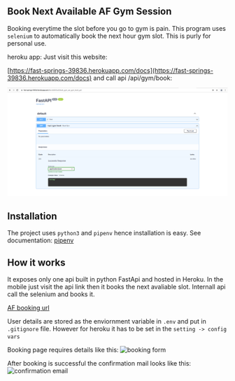 ## Book Next Available AF Gym Session
Booking everytime the slot before you go to gym is pain. This program uses `selenium` to automatically book the next hour gym slot. This is purly for personal use.

heroku app: Just visit this website:

[https://fast-springs-39836.herokuapp.com/docs](https://fast-springs-39836.herokuapp.com/docs) and call api /api/gym/book:

![swagger api](./assets/gym_book_swagger.png)

## Installation
The project uses `python3` and `pipenv` hence installation is easy. See documentation: [pipenv](https://pipenv.pypa.io/en/latest/)

## How it works
It exposes only one api built in python FastApi and hosted in Heroku. 
In the mobile just visit the api link then it books the next avaliable slot. Internall api call the selenium and books it.

[AF booking url]('https://www.picktime.com/AFBL')

User details are stored as the enviornment variable in `.env` and put in `.gitignore` file. However for heroku it has to be set in the `setting -> config vars`

Booking page requires details like this:
![booking form]('./assets/booking_form.png')

After booking is successful the confirmation mail looks like this:
![confirmation email]('./assets/confirmation_email.png')





